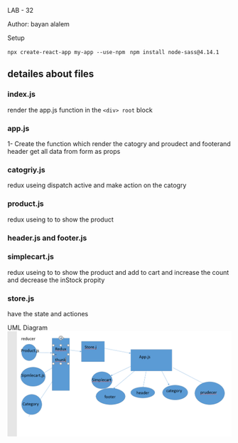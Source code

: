 LAB - 32


Author: bayan alalem

Setup

`npx create-react-app my-app --use-npm ` `npm install node-sass@4.14.1` 

## detailes about files

### index.js
render the app.js function in the `<div> root` block 

### app.js 

1- Create the function which render the catogry   and proudect  and footerand header  get all data from form as props 
### catogriy.js 
redux useing dispatch active and make action on the catogry 
### product.js 
redux  useing to  to show the product 
### header.js and  footer.js 
 ### simplecart.js 
redux  useing to  to show the product and add to cart and increase the count and decrease the inStock propity
### store.js
have the state and actiones




UML Diagram
![](lab39url.PNG)
